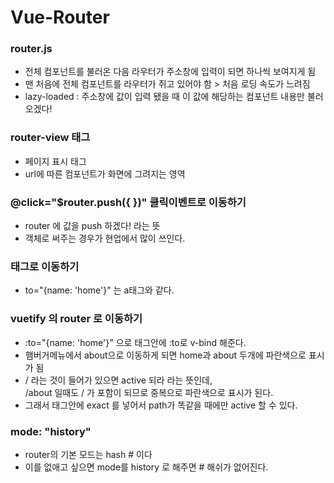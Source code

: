 # Vue-Router

### router.js
* 전체 컴포넌트를 불러온 다음 라우터가 주소창에 입력이 되면 하나씩 보여지게 됨
* 맨 처음에 전체 컴포넌트를 라우터가 쥐고 있어야 함 > 처음 로딩 속도가 느려짐
* lazy-loaded : 주소창에 값이 입력 됐을 때 이 값에 해당하는 컴포넌트 내용만 불러오겠다!


### router-view 태그 
* 페이지 표시 태그
* url에 따른 컴포넌트가 화면에 그려지는 영역


### @click="$router.push({ })" 클릭이벤트로 이동하기
* router 에 값을 push 하겠다! 라는 뜻
* 객체로 써주는 경우가 현업에서 많이 쓰인다.

### <router-link> 태그로 이동하기
* to="{name: 'home'}" 는 <a href="/"></a> a태그와 같다.

### vuetify 의 router 로 이동하기
* :to="{name: 'home'}" 으로 태그안에 :to로 v-bind 해준다.
* 햄버거메뉴에서 about으로 이동하게 되면 home과 about 두개에 파란색으로 표시가 됨
* / 라는 것이 들어가 있으면 active 되라 라는 뜻인데, <br>
  /about 일때도 / 가 포함이 되므로 중복으로 파란색으로 표시가 된다.
* 그래서 태그안에 exact 를 넣어서 path가 똑같을 때에만 active 할 수 있다.


### mode: "history"
* router의 기본 모드는 hash # 이다
* 이를 없애고 싶으면 mode를 history 로 해주면 # 해쉬가 없어진다.


